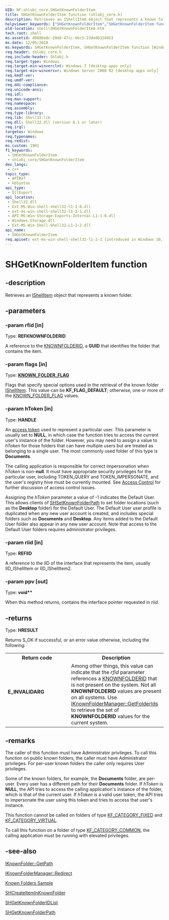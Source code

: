 ```yaml
---
UID: NF:shlobj_core.SHGetKnownFolderItem
title: SHGetKnownFolderItem function (shlobj_core.h)
description: Retrieves an IShellItem object that represents a known folder.
helpviewer_keywords: ["SHGetKnownFolderItem","SHGetKnownFolderItem function [Windows Shell]","_shell_SHGetKnownFolderItem","shell.SHGetKnownFolderItem","shlobj_core/SHGetKnownFolderItem"]
old-location: shell\SHGetKnownFolderItem.htm
tech.root: shell
ms.assetid: d0880a8c-20dd-47cc-b6c5-23dedb32d453
ms.date: 12/05/2018
ms.keywords: SHGetKnownFolderItem, SHGetKnownFolderItem function [Windows Shell], _shell_SHGetKnownFolderItem, shell.SHGetKnownFolderItem, shlobj_core/SHGetKnownFolderItem
req.header: shlobj_core.h
req.include-header: Shlobj.h
req.target-type: Windows
req.target-min-winverclnt: Windows 7 [desktop apps only]
req.target-min-winversvr: Windows Server 2008 R2 [desktop apps only]
req.kmdf-ver: 
req.umdf-ver: 
req.ddi-compliance: 
req.unicode-ansi: 
req.idl: 
req.max-support: 
req.namespace: 
req.assembly: 
req.type-library: 
req.lib: Shell32.lib
req.dll: Shell32.dll (version 6.1 or later)
req.irql: 
targetos: Windows
req.typenames: 
req.redist: 
ms.custom: 19H1
f1_keywords:
 - SHGetKnownFolderItem
 - shlobj_core/SHGetKnownFolderItem
dev_langs:
 - c++
topic_type:
 - APIRef
 - kbSyntax
api_type:
 - DllExport
api_location:
 - Shell32.dll
 - Ext-MS-Win-shell-shell32-l1-2-0.dll
 - ext-ms-win-shell-shell32-l1-2-1.dll
 - API-MS-Win-Storage-Exports-Internal-L1-1-0.dll
 - Windows.Storage.dll
 - Ext-MS-Win-Shell-Shell32-L1-2-2.dll
api_name:
 - SHGetKnownFolderItem
req.apiset: ext-ms-win-shell-shell32-l1-2-1 (introduced in Windows 10, version 10.0.10240)
---
```


# SHGetKnownFolderItem function


## -description

Retrieves an <a href="/windows/desktop/api/shobjidl_core/nn-shobjidl_core-ishellitem">IShellItem</a> object that represents a known folder.

## -parameters

### -param rfid [in]

Type: <b>REFKNOWNFOLDERID</b>

A reference to the <a href="/windows/desktop/shell/knownfolderid">KNOWNFOLDERID</a>, a <b>GUID</b> that identifies the folder that contains the item.

### -param flags [in]

Type: <b><a href="/windows/desktop/api/shlobj_core/ne-shlobj_core-known_folder_flag">KNOWN_FOLDER_FLAG</a></b>

Flags that specify special options used in the retrieval of the known folder <a href="/windows/desktop/api/shobjidl_core/nn-shobjidl_core-ishellitem">IShellItem</a>. This value can be <b>KF_FLAG_DEFAULT</b>; otherwise, one or more of the <a href="/windows/desktop/api/shlobj_core/ne-shlobj_core-known_folder_flag">KNOWN_FOLDER_FLAG</a> values.

### -param hToken [in]

Type: <b>HANDLE</b>

An <a href="/windows/desktop/SecAuthZ/access-tokens">access token</a> used to represent a particular user. This parameter is usually set to <b>NULL</b>, in which case the function tries to access the current user's instance of the folder. However, you may need to assign a value to <i>hToken</i> for those folders that can have multiple users but are treated as belonging to a single user. The most commonly used folder of this type is <b>Documents</b>.



The calling application is responsible for correct impersonation when <i>hToken</i> is non-<b>null</b>. It must have appropriate security privileges for the particular user, including TOKEN_QUERY and TOKEN_IMPERSONATE, and the user's registry hive must be currently mounted. See <a href="/windows/desktop/SecAuthZ/access-control">Access Control</a> for further discussion of access control issues.

Assigning the <i>hToken</i> parameter a value of -1 indicates the Default User. This allows clients of <a href="/windows/desktop/api/shlobj_core/nf-shlobj_core-shsetknownfolderpath">SHSetKnownFolderPath</a> to set folder locations (such as the <b>Desktop</b> folder) for the Default User. The Default User user profile is duplicated when any new user account is created, and includes special folders such as <b>Documents</b> and <b>Desktop</b>. Any items added to the Default User folder also appear in any new user account. Note that access to the Default User folders requires administrator privileges.

### -param riid [in]

Type: <b>REFIID</b>

A reference to the IID of the interface that represents the item, usually IID_IShellItem or IID_IShellItem2.

### -param ppv [out]

Type: <b>void**</b>

When this method returns, contains the interface pointer requested in <i>riid</i>.

## -returns

Type: <b>HRESULT</b>

Returns S_OK if successful, or an error value otherwise, including the following:

<table>
<tr>
<th>Return code</th>
<th>Description</th>
</tr>
<tr>
<td width="40%">
<dl>
<dt><b>E_INVALIDARG</b></dt>
</dl>
</td>
<td width="60%">
Among other things, this value can indicate that the <i>rfid</i> parameter references a <a href="/windows/desktop/shell/knownfolderid">KNOWNFOLDERID</a> that is not present on the system. Not all <b>KNOWNFOLDERID</b> values are present on all systems. Use <a href="/windows/desktop/api/shobjidl_core/nf-shobjidl_core-iknownfoldermanager-getfolderids">IKnownFolderManager::GetFolderIds</a> to retrieve the set of <b>KNOWNFOLDERID</b> values for the current system.

</td>
</tr>
</table>

## -remarks

The caller of this function must have Administrator privileges. To call this function on public known folders, the caller must have Administrator privileges. For per-user known folders the caller only requires User privileges.

Some of the known folders, for example, the <b>Documents</b> folder, are per-user. Every user has a different path for their <b>Documents</b> folder. If <i>hToken</i> is <b>NULL</b>, the API tries to access the calling application's instance of the folder, which is that of the current user. If <i>hToken</i> is a valid user token, the API tries to impersonate the user using this token and tries to access that user's instance.

This function cannot be called on folders of type <a href="/windows/desktop/api/shobjidl_core/ne-shobjidl_core-kf_category">KF_CATEGORY_FIXED</a> and <a href="/windows/desktop/api/shobjidl_core/ne-shobjidl_core-kf_category">KF_CATEGORY_VIRTUAL</a>.

To call this function on a folder of type <a href="/windows/desktop/api/shobjidl_core/ne-shobjidl_core-kf_category">KF_CATEGORY_COMMON</a>, the calling application must be running with elevated privileges.

## -see-also

<a href="/windows/desktop/api/shobjidl_core/nf-shobjidl_core-iknownfolder-getpath">IKnownFolder::GetPath</a>



<a href="/windows/desktop/api/shobjidl_core/nf-shobjidl_core-iknownfoldermanager-redirect">IKnownFolderManager::Redirect</a>



<a href="/previous-versions/windows/desktop/legacy/dd940364(v=vs.85)">Known Folders Sample</a>



<a href="/windows/desktop/api/shobjidl_core/nf-shobjidl_core-shcreateiteminknownfolder">SHCreateItemInKnownFolder</a>



<a href="/windows/desktop/api/shlobj_core/nf-shlobj_core-shgetknownfolderidlist">SHGetKnownFolderIDList</a>



<a href="/windows/desktop/api/shlobj_core/nf-shlobj_core-shgetknownfolderpath">SHGetKnownFolderPath</a>
